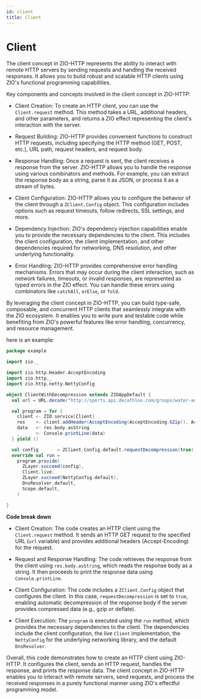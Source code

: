 ```yaml
---
id: client
title: Client
---
```


# Client 

The client concept in ZIO-HTTP represents the ability to interact with remote HTTP servers by sending requests and handling the received responses. It allows you to build robust and scalable HTTP clients using ZIO's functional programming capabilities.

Key components and concepts involved in the client concept in ZIO-HTTP:

- Client Creation: To create an HTTP client, you can use the `Client.request` method. This method takes a URL, additional headers, and other parameters, and returns a ZIO effect representing the client's interaction with the server.

- Request Building: ZIO-HTTP provides convenient functions to construct HTTP requests, including specifying the HTTP method (GET, POST, etc.), URL path, request headers, and request body.

- Response Handling: Once a request is sent, the client receives a response from the server. ZIO-HTTP allows you to handle the response using various combinators and methods. For example, you can extract the response body as a string, parse it as JSON, or process it as a stream of bytes.

- Client Configuration: ZIO-HTTP allows you to configure the behavior of the client through a `ZClient.Config` object. This configuration includes options such as request timeouts, follow redirects, SSL settings, and more.

- Dependency Injection: ZIO's dependency injection capabilities enable you to provide the necessary dependencies to the client. This includes the client configuration, the client implementation, and other dependencies required for networking, DNS resolution, and other underlying functionality.

- Error Handling: ZIO-HTTP provides comprehensive error handling mechanisms. Errors that may occur during the client interaction, such as network failures, timeouts, or invalid responses, are represented as typed errors in the ZIO effect. You can handle these errors using combinators like `catchAll`, `orElse`, or `fold`.

By leveraging the client concept in ZIO-HTTP, you can build type-safe, composable, and concurrent HTTP clients that seamlessly integrate with the ZIO ecosystem. It enables you to write pure and testable code while benefiting from ZIO's powerful features like error handling, concurrency, and resource management.

here is an example:

```scala
package example

import zio._

import zio.http.Header.AcceptEncoding
import zio.http._
import zio.http.netty.NettyConfig

object ClientWithDecompression extends ZIOAppDefault {
  val url = URL.decode("http://sports.api.decathlon.com/groups/water-aerobics").toOption.get

  val program = for {
    client <- ZIO.service[Client]
    res    <- client.addHeader(AcceptEncoding(AcceptEncoding.GZip(), AcceptEncoding.Deflate())).url(url).get("")
    data   <- res.body.asString
    _      <- Console.printLine(data)
  } yield ()

  val config       = ZClient.Config.default.requestDecompression(true)
  override val run =
    program.provide(
      ZLayer.succeed(config),
      Client.live,
      ZLayer.succeed(NettyConfig.default),
      DnsResolver.default,
      Scope.default,
    )

}
```

**Code break down**
    
- Client Creation: The code creates an HTTP client using the `Client.request` method. It sends an HTTP GET request to the specified URL (`url` variable) and provides additional headers (Accept-Encoding) for the request.

- Request and Response Handling: The code retrieves the response from the client using `res.body.asString`, which reads the response body as a string. It then proceeds to print the response data using `Console.printLine`.

- Client Configuration: The code includes a `ZClient.Config` object that configures the client. In this case, `requestDecompression` is set to `true`, enabling automatic decompression of the response body if the server provides compressed data (e.g., gzip or deflate).

- Client Execution: The `program` is executed using the `run` method, which provides the necessary dependencies to the client. The dependencies include the client configuration, the live `Client` implementation, the `NettyConfig` for the underlying networking library, and the default `DnsResolver`.

Overall, this code demonstrates how to create an HTTP client using ZIO-HTTP. It configures the client, sends an HTTP request, handles the response, and prints the response data. The client concept in ZIO-HTTP enables you to interact with remote servers, send requests, and process the received responses in a purely functional manner using ZIO's effectful programming model.